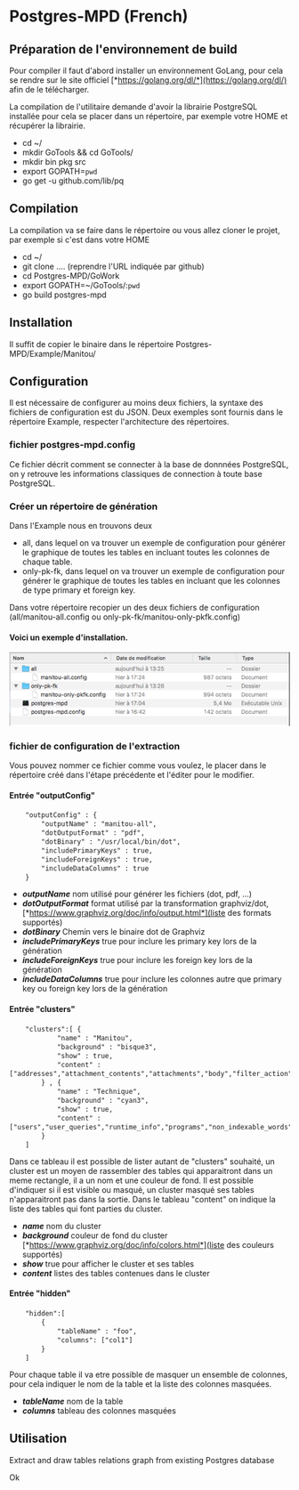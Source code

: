 # Postgres-MPD (French)

## Préparation de l'environnement de build

Pour compiler il faut d'abord installer un environnement GoLang, pour cela se rendre sur le site officiel [*https://golang.org/dl/*](https://golang.org/dl/) afin de le télécharger.

La compilation de l'utilitaire demande d'avoir la librairie PostgreSQL installée pour cela se placer dans un répertoire, par exemple votre HOME et récupérer la librairie.

   -   cd ~/
   -   mkdir GoTools && cd GoTools/
   -   mkdir bin pkg src
   -   export GOPATH=`pwd`
   -   go get -u github.com/lib/pq

## Compilation

La compilation va se faire dans le répertoire ou vous allez cloner le projet, par exemple si c'est dans votre HOME

   -   cd ~/
   -   git clone .... (reprendre l'URL indiquée par github)
   -   cd Postgres-MPD/GoWork
   -   export GOPATH=~/GoTools/:`pwd`
   -   go build postgres-mpd

## Installation

Il suffit de copier le binaire dans le répertoire Postgres-MPD/Example/Manitou/

## Configuration

Il est nécessaire de configurer au moins deux fichiers, la syntaxe des fichiers de configuration est du JSON. Deux exemples sont fournis dans le répertoire Example, respecter l'architecture des répertoires.

### fichier postgres-mpd.config

Ce fichier décrit comment se connecter à la base de donnnées PostgreSQL, on y retrouve les informations classiques de connection à toute base PostgreSQL.

### Créer un répertoire de génération

Dans l'Example nous en trouvons deux

   -   all, dans lequel on va trouver un exemple de configuration pour générer le graphique de toutes les tables en incluant toutes les colonnes de chaque table.
   -   only-pk-fk, dans lequel on va trouver un exemple de configuration pour générer le graphique de toutes les tables en incluant que les colonnes de type primary et foreign key.

Dans votre répertoire recopier un des deux fichiers de configuration (all/manitou-all.config ou only-pk-fk/manitou-only-pkfk.config)

#### Voici un exemple d'installation.

![Exemple d'installation](imgs/installation.png)

### fichier de configuration de l'extraction

Vous pouvez nommer ce fichier comme vous voulez, le placer dans le répertoire créé dans l'étape précédente et l'éditer pour le modifier.

#### Entrée "outputConfig"

```
	"outputConfig" : {
		"outputName" : "manitou-all",
		"dotOutputFormat" : "pdf",
		"dotBinary" : "/usr/local/bin/dot",
		"includePrimaryKeys" : true,
		"includeForeignKeys" : true,
		"includeDataColumns" : true
	}
```

   -   ***outputName*** nom utilisé pour générer les fichiers (dot, pdf, ...)
   -   ***dotOutputFormat*** format utilisé par la transformation graphviz/dot, [*https://www.graphviz.org/doc/info/output.html*](liste des formats supportés)
   -   ***dotBinary*** Chemin vers le binaire dot de Graphviz
   -   ***includePrimaryKeys*** true pour inclure les primary key lors de la génération
   -   ***includeForeignKeys*** true pour inclure les foreign key lors de la génération
   -   ***includeDataColumns*** true pour inclure les colonnes autre que primary key ou foreign key lors de la génération


#### Entrée "clusters"

```
	"clusters":[ {
			"name" : "Manitou",
			"background" : "bisque3",
			"show" : true,
			"content" : ["addresses","attachment_contents","attachments","body","filter_action","filter_expr","header","identities","import_mbox","inverted_word_index","mail","mail_addresses","mail_tags","mailing_data","mailing_definition","mailing_run","notes","raw_mail","tags","tags_words","words"]
		} , {
			"name" : "Technique",
			"background" : "cyan3",
			"show" : true,
			"content" : ["users","user_queries","runtime_info","programs","non_indexable_words","mime_types","mail_template","mail_status","jobs_queue","import_message","global_notepad","forward_addresses","filter_log","files","config"]
		} 
	]
```

Dans ce tableau il est possible de lister autant de "clusters" souhaité, un cluster est un moyen de rassembler des tables qui apparaitront dans un meme rectangle, il a un nom et une couleur de fond. Il est possible d'indiquer si il est visible ou masqué, un cluster masqué ses tables n'apparaitront pas dans la sortie. Dans le tableau "content" on indique la liste des tables qui font parties du cluster.

   -   ***name*** nom du cluster
   -   ***background*** couleur de fond du cluster [*https://www.graphviz.org/doc/info/colors.html*](liste des couleurs supportés)
   -   ***show*** true pour afficher le cluster et ses tables
   -   ***content*** listes des tables contenues dans le cluster

#### Entrée "hidden"


```
	"hidden":[
		{
			"tableName" : "foo",
			"columns": ["col1"]
		}
	]
```

Pour chaque table il va etre possible de masquer un ensemble de colonnes, pour cela indiquer le nom de la table et la liste des colonnes masquées.

   -   ***tableName*** nom de la table
   -   ***columns*** tableau des colonnes masquées

## Utilisation

Extract and draw tables relations graph from existing Postgres database 

Ok
